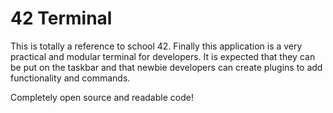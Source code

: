 # 42 Terminal
This is totally a reference to school 42. Finally this application is a very practical and modular terminal for developers. It is expected that they can be put on the taskbar and that newbie developers can create plugins to add functionality and commands.

Completely open source and readable code!
